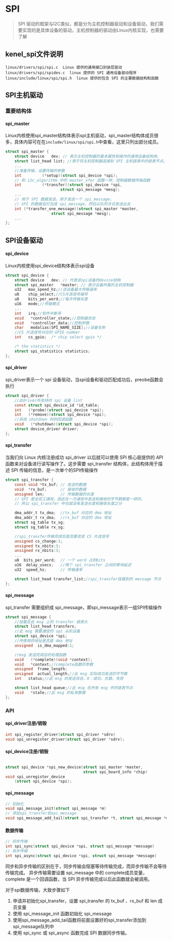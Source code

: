 # SPI

> SPI 驱动的框架与I2C类似，都是分为主机控制器驱动和设备驱动，我们需要实现的是具体设备的驱动，主机控制器的驱动由Linux内核实现，也需要了解


## kenel_spi文件说明
```
linux/drivers/spi/spi.c  Linux 提供的通用接口封装层驱动
linux/drivers/spi/spidev.c  linux 提供的 SPI 通用设备驱动程序
linux/include/linux/spi/spi.h  linux 提供的包含 SPI 的主要数据结构和函数
```

## SPI主机驱动

### 重要结构体
#### spi_master

Linux内核使用spi_master结构体表示spi主机驱动，spi_master结构体成员很多，具体内容可在在`include/linux/spi/spi.h`中查看，这里只列出部分成员。

```c
struct spi_master {
	struct device	dev; // 表示主机控制器的基本属性和操作的通用设备结构体。
	struct list_head list; //用于将主机控制器连接到 SPI 主机链表中的链表节点。
    ...
    //准备传输，设置传输的参数
    int         (*setup)(struct spi_device *spi);
    // 和 i2c_algorithm 中的 master_xfer 函数一样，控制器数据传输函数
	int			(*transfer)(struct spi_device *spi,
						struct spi_message *mesg);
	...    
    // 用于 SPI 数据发送，用于发送一个 spi_message，
    // SPI 的数据会打包成 spi_message，然后以队列方式发送出去
	int (*transfer_one_message)(struct spi_master *master,
				    struct spi_message *mesg);
	...
};

```

## SPI设备驱动

#### spi_device

Linux内核使用spi_device结构体表示spi设备

```c
struct spi_device {
	struct device	dev; // 代表该spi设备的device结构
	struct spi_master	*master; // 表示设备所属的主机控制器
    u32   max_speed_hz;//该设备最大传输速率
    u8    chip_select;//CS片选信号编号
    u8    bits_per_word;//每次传输长度
    u16   mode;//传输模式
    ...
    int   irq;//软件中断号
    void   *controller_state;//控制器状态
    void   *controller_data;//控制参数
    char   modalias[SPI_NAME_SIZE];//设备名称
    //CS 片选信号对应的 GPIO number
    int   cs_gpio;  /* chip select gpio */

    /* the statistics */
    struct spi_statistics statistics;
};
```

#### spi_driver

spi_driver表示一个 spi 设备驱动，当spi设备和驱动匹配成功后，preobe函数会执行

```c
struct spi_driver {
    //此driver所支持的 spi 设备 list
    const struct spi_device_id *id_table;
    int   (*probe)(struct spi_device *spi);
    int   (*remove)(struct spi_device *spi);
    //系统 shutdown 时的回调函数
    void   (*shutdown)(struct spi_device *spi);
    struct device_driver driver;
};
```


#### spi_transfer

当我们向 Linux 内核注册成功 spi_driver 以后就可以使用 SPI 核心层提供的 API 函数来对设备进行读写操作了。这步需要 spi_transfer 结构体，此结构体用于描述 SPI 传输的信息，是一次单个的SPI传输操作

```c
struct spi_transfer {
    const void *tx_buf; // 发送的数据
    void  *rx_buf;      // 接收的数据
    unsigned len;       // 传输数据的长度
    // SPI 是全双工通信，因此在一次通信中发送和接收的字节数都是一样的，
    // 所以 spi_transfer 中也就没有发送长度和接收长度之分

    dma_addr_t tx_dma;  //tx_buf 对应的 dma 地址
    dma_addr_t rx_dma;  //rx_buf 对应的 dma 地址
    struct sg_table tx_sg;
    struct sg_table rx_sg;

    //spi_transfer传输完成后是否要改变 CS 片选信号
    unsigned cs_change:1;
    unsigned tx_nbits:3;
    unsigned rx_nbits:3;
    ...
    u8  bits_per_word;  // 一个 word 占的bits
    u16  delay_usecs;   //两个 spi_transfer 之间的等待延迟
    u32  speed_hz;      // 传输速率

    struct list_head transfer_list;//spi_transfer挂载到的 message 节点
};
```

#### spi_message

spi_transfer 需要组织成 spi_message，即spi_message表示一组SPI传输操作
```c
struct spi_message {
    //挂载在此 msg 上的 transfer 链表头
    struct list_head transfers;
    //此 msg 需要通信的 spi 从机设备
    struct spi_device *spi;
    //所使用的地址是否是 dma 地址
    unsigned  is_dma_mapped:1;

    //msg 发送完成后的处理函数
    void   (*complete)(void *context);
    void   *context;//complete函数的参数
    unsigned  frame_length;
    unsigned  actual_length;//此 msg 实际成功发送的字节数
    int   status;//此 msg 的发送状态，0：成功，负数，失败

    struct list_head queue;//此 msg 在所有 msg 中的链表节点
    void   *state;//此 msg 的私有数据
};
```

### API

#### spi_driver注册/销毁

```c
int spi_register_driver(struct spi_driver *sdrv)
void spi_unregister_driver(struct spi_driver *sdrv);
```

#### spi_device注册/销毁

```c

struct spi_device *spi_new_device(struct spi_master *master,
								  struct spi_board_info *chip)
void spi_unregister_device
    (struct spi_device *spi);
```

#### spi_message

```c
// 初始化
void spi_message_init(struct spi_message *m)
// 添加spi_transfer到spi_message
void spi_message_add_tail(struct spi_transfer *t, struct spi_message *m)
```

#### 数据传输

```c
// 同步传输
int spi_sync(struct spi_device *spi, struct spi_message *message)
// 异步传输
int spi_async(struct spi_device *spi, struct spi_message *message)
```

同步和异步传输的区别在于，同步传输会阻塞等待传输完成，而异步传输不会等待传输完成。
异步传输需要设置 spi_message 中的 complete成员变量， complete 是一个回调函数，当 SPI 异步传输完成以后此函数就会被调用。


对于spi数据传输，大致步骤如下

1. 申请并初始化spi_transfer，设置 spi_transfer 的 tx_buf 、rx_buf 和 len 成员变量
2. 使用 spi_message_init 函数初始化 spi_message
3. 使用spi_message_add_tail函数将前面设置好的spi_transfer添加到spi_message队列中
4. 使用 spi_sync 或 spi_async 函数完成 SPI 数据同步传输。
